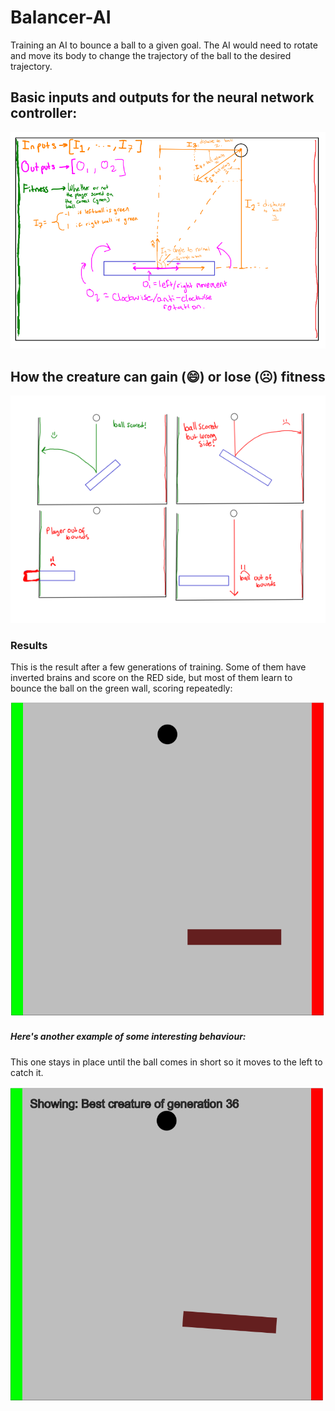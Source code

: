 # Balancer-AI
Training an AI to bounce a ball to a given goal. The AI would need to rotate and move its body to change the trajectory of the ball to the desired trajectory.

## Basic inputs and outputs for the neural network controller:
<p align="center">
<img src='game.png' alt="Game plan" width="800px">
</p>

## How the creature can gain (:smile:) or lose (:frowning_face:) fitness
<p align="center">
<img src='Plan.png' alt="How the player can die" width="850px">
</p>

### Results
This is the result after a few generations of training. Some of them have inverted brains and score on the RED side, but most of them learn to bounce the ball on the green wall, scoring repeatedly:
<p align="center">
<img src='WinningDecent.gif' alt="Game plan" width="800px">
</p>

##### Here's another example of some interesting behaviour:
This one stays in place until the ball comes in short so it moves to the left to catch it.
<p align="center">
<img src='Generation36.gif' alt="Game plan" width="800px">
</p>